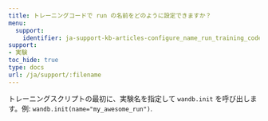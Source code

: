 ```yaml
---
title: トレーニングコードで run の名前をどのように設定できますか？
menu:
  support:
    identifier: ja-support-kb-articles-configure_name_run_training_code
support:
- 実験
toc_hide: true
type: docs
url: /ja/support/:filename
---
```


トレーニングスクリプトの最初に、実験名を指定して `wandb.init` を呼び出します。例: `wandb.init(name="my_awesome_run")`.
